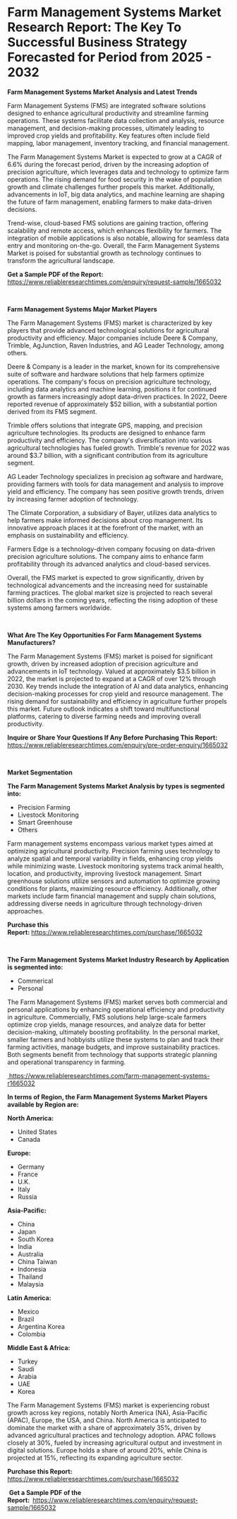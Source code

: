 <p><h1>Farm Management Systems Market Research Report: The Key To Successful Business Strategy Forecasted for Period from 2025 - 2032</h1></p><p><strong>Farm Management Systems Market Analysis and Latest Trends</strong></p>
<p><p>Farm Management Systems (FMS) are integrated software solutions designed to enhance agricultural productivity and streamline farming operations. These systems facilitate data collection and analysis, resource management, and decision-making processes, ultimately leading to improved crop yields and profitability. Key features often include field mapping, labor management, inventory tracking, and financial management.</p><p>The Farm Management Systems Market is expected to grow at a CAGR of 6.6% during the forecast period, driven by the increasing adoption of precision agriculture, which leverages data and technology to optimize farm operations. The rising demand for food security in the wake of population growth and climate challenges further propels this market. Additionally, advancements in IoT, big data analytics, and machine learning are shaping the future of farm management, enabling farmers to make data-driven decisions.</p><p>Trend-wise, cloud-based FMS solutions are gaining traction, offering scalability and remote access, which enhances flexibility for farmers. The integration of mobile applications is also notable, allowing for seamless data entry and monitoring on-the-go. Overall, the Farm Management Systems Market is poised for substantial growth as technology continues to transform the agricultural landscape.</p></p>
<p><strong>Get a Sample PDF of the Report:&nbsp;</strong> <a href="https://www.reliableresearchtimes.com/enquiry/request-sample/1665032?utm_campaign=3671&utm_medium=2&utm_source=Github&utm_content=ia&utm_term=17042025&utm_id=farm-management-systems">https://www.reliableresearchtimes.com/enquiry/request-sample/1665032</a></p>
<p>&nbsp;</p>
<p><strong>Farm Management Systems Major Market Players</strong></p>
<p><p>The Farm Management Systems (FMS) market is characterized by key players that provide advanced technological solutions for agricultural productivity and efficiency. Major companies include Deere & Company, Trimble, AgJunction, Raven Industries, and AG Leader Technology, among others.</p><p>Deere & Company is a leader in the market, known for its comprehensive suite of software and hardware solutions that help farmers optimize operations. The company's focus on precision agriculture technology, including data analytics and machine learning, positions it for continued growth as farmers increasingly adopt data-driven practices. In 2022, Deere reported revenue of approximately $52 billion, with a substantial portion derived from its FMS segment.</p><p>Trimble offers solutions that integrate GPS, mapping, and precision agriculture technologies. Its products are designed to enhance farm productivity and efficiency. The company's diversification into various agricultural technologies has fueled growth. Trimble's revenue for 2022 was around $3.7 billion, with a significant contribution from its agriculture segment.</p><p>AG Leader Technology specializes in precision ag software and hardware, providing farmers with tools for data management and analysis to improve yield and efficiency. The company has seen positive growth trends, driven by increasing farmer adoption of technology.</p><p>The Climate Corporation, a subsidiary of Bayer, utilizes data analytics to help farmers make informed decisions about crop management. Its innovative approach places it at the forefront of the market, with an emphasis on sustainability and efficiency.</p><p>Farmers Edge is a technology-driven company focusing on data-driven precision agriculture solutions. The company aims to enhance farm profitability through its advanced analytics and cloud-based services.</p><p>Overall, the FMS market is expected to grow significantly, driven by technological advancements and the increasing need for sustainable farming practices. The global market size is projected to reach several billion dollars in the coming years, reflecting the rising adoption of these systems among farmers worldwide.</p></p>
<p>&nbsp;</p>
<p><strong>What Are The Key Opportunities For Farm Management Systems Manufacturers?</strong></p>
<p><p>The Farm Management Systems (FMS) market is poised for significant growth, driven by increased adoption of precision agriculture and advancements in IoT technology. Valued at approximately $3.5 billion in 2022, the market is projected to expand at a CAGR of over 12% through 2030. Key trends include the integration of AI and data analytics, enhancing decision-making processes for crop yield and resource management. The rising demand for sustainability and efficiency in agriculture further propels this market. Future outlook indicates a shift toward multifunctional platforms, catering to diverse farming needs and improving overall productivity.</p></p>
<p><strong>Inquire or Share Your Questions If Any Before Purchasing This Report:</strong> <a href="https://www.reliableresearchtimes.com/enquiry/pre-order-enquiry/1665032?utm_campaign=3671&utm_medium=2&utm_source=Github&utm_content=ia&utm_term=17042025&utm_id=farm-management-systems">https://www.reliableresearchtimes.com/enquiry/pre-order-enquiry/1665032</a></p>
<p>&nbsp;</p>
<p><strong>Market Segmentation</strong></p>
<p><strong>The Farm Management Systems Market Analysis by types is segmented into:</strong></p>
<p><ul><li>Precision Farming</li><li>Livestock Monitoring</li><li>Smart Greenhouse</li><li>Others</li></ul></p>
<p><p>Farm management systems encompass various market types aimed at optimizing agricultural productivity. Precision farming uses technology to analyze spatial and temporal variability in fields, enhancing crop yields while minimizing waste. Livestock monitoring systems track animal health, location, and productivity, improving livestock management. Smart greenhouse solutions utilize sensors and automation to optimize growing conditions for plants, maximizing resource efficiency. Additionally, other markets include farm financial management and supply chain solutions, addressing diverse needs in agriculture through technology-driven approaches.</p></p>
<p><strong>Purchase this Report:&nbsp;</strong><a href="https://www.reliableresearchtimes.com/purchase/1665032?utm_campaign=3671&utm_medium=2&utm_source=Github&utm_content=ia&utm_term=17042025&utm_id=farm-management-systems">https://www.reliableresearchtimes.com/purchase/1665032</a></p>
<p>&nbsp;</p>
<p><strong>The Farm Management Systems Market Industry Research by Application is segmented into:</strong></p>
<p><ul><li>Commerical</li><li>Personal</li></ul></p>
<p><p>The Farm Management Systems (FMS) market serves both commercial and personal applications by enhancing operational efficiency and productivity in agriculture. Commercially, FMS solutions help large-scale farmers optimize crop yields, manage resources, and analyze data for better decision-making, ultimately boosting profitability. In the personal market, smaller farmers and hobbyists utilize these systems to plan and track their farming activities, manage budgets, and improve sustainability practices. Both segments benefit from technology that supports strategic planning and operational transparency in farming.</p></p>
<p><a href="https://www.reliableresearchtimes.com/farm-management-systems-r1665032?utm_campaign=3671&utm_medium=2&utm_source=Github&utm_content=ia&utm_term=17042025&utm_id=farm-management-systems">&nbsp;https://www.reliableresearchtimes.com/farm-management-systems-r1665032</a></p>
<p><strong>In terms of Region, the Farm Management Systems Market Players available by Region are:</strong></p>
<p>
    <p> <strong> North America: </strong>
        <ul>
            <li>United States</li>
            <li>Canada</li>
        </ul>
        </p> 
    <p> <strong> Europe: </strong>
        <ul>
            <li>Germany</li>
            <li>France</li>
            <li>U.K.</li>
            <li>Italy</li>
            <li>Russia</li>
        </ul>
        </p> 
    <p> <strong> Asia-Pacific: </strong>
        <ul>
            <li>China</li>
            <li>Japan</li>
            <li>South Korea</li>
            <li>India</li>
            <li>Australia</li>
            <li>China Taiwan</li>
            <li>Indonesia</li>
            <li>Thailand</li>
            <li>Malaysia</li>
        </ul>
        </p> 
    <p> <strong> Latin America: </strong>
        <ul>
            <li>Mexico</li>
            <li>Brazil</li>
            <li>Argentina Korea</li>
            <li>Colombia</li>
        </ul>
        </p> 
    <p> <strong> Middle East & Africa: </strong>
        <ul>
            <li>Turkey</li>
            <li>Saudi</li>
            <li>Arabia</li>
            <li>UAE</li>
            <li>Korea</li>
        </ul>
    </p>
    </p>
<p><p>The Farm Management Systems (FMS) market is experiencing robust growth across key regions, notably North America (NA), Asia-Pacific (APAC), Europe, the USA, and China. North America is anticipated to dominate the market with a share of approximately 35%, driven by advanced agricultural practices and technology adoption. APAC follows closely at 30%, fueled by increasing agricultural output and investment in digital solutions. Europe holds a share of around 20%, while China is projected at 15%, reflecting its expanding agriculture sector.</p></p>
<p><strong>Purchase this Report: </strong><a href="https://www.reliableresearchtimes.com/purchase/1665032?utm_campaign=3671&utm_medium=2&utm_source=Github&utm_content=ia&utm_term=17042025&utm_id=farm-management-systems">https://www.reliableresearchtimes.com/purchase/1665032</a></p>
<p>&nbsp;<strong>Get a Sample PDF of the Report:&nbsp;&nbsp;</strong><a href="https://www.reliableresearchtimes.com/enquiry/request-sample/1665032?utm_campaign=3671&utm_medium=2&utm_source=Github&utm_content=ia&utm_term=17042025&utm_id=farm-management-systems">https://www.reliableresearchtimes.com/enquiry/request-sample/1665032</a></p>
<p><strong></strong></p>
<p><p></p><p></p><p></p></p>